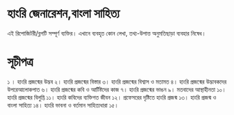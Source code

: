 # হাংরি জেনারেশন,বাংলা সাহিত্য
এই রিপোজিটরী/ব্লগটি সম্পূর্ণ ব্যক্তির। এখানে ব্যবহৃত কোন লেখা, তথ্য-উপাত্ত অনুমতিছাড়া ব্যবহার নিষেধ।

# সূচীপত্র
১ । হাংরি প্রজন্মের উদ্ভব
২। হাংরি প্রজন্মের বিস্তার
৩। হাংরি প্রজন্মের বিশ্বাস ও মতামত
৪। হাংরি প্রজন্মের উদ্ভাবকদের উপরেআলোকপাত
৬। হাংরি প্রজন্মের কবি ও আর্টিষ্টদের কাজ
৭। হাংরি প্রজন্মের ভাঙন
৯। মতবাদের আস্থাহীনতা
১০। হাংরি প্রজন্মের বিলুপ্তি
১১। হাংরি কবিদের ব্যক্তিগত জীবন
১২। প্রফেসরের দৃষ্টিতে হাংরি প্রজন্ম
১৩। হাংরি প্রজন্ম ও বাংলা সাহিত্য
১৪। হাংরি ভাবনা ও বর্তমান সাহিত্যধারা
১৫। 
